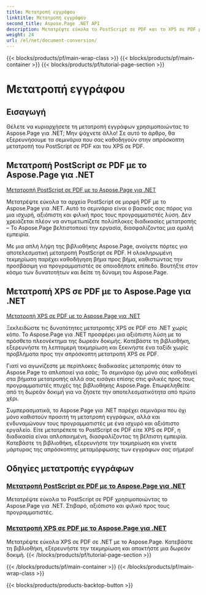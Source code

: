 ```yaml
---
title: Μετατροπή εγγράφου
linktitle: Μετατροπή εγγράφου
second_title: Aspose.Page .NET API
description: Μετατρέψτε εύκολα το PostScript σε PDF και το XPS σε PDF με το Aspose.Page για σεμινάρια .NET. Ισχυρές, αξιόπιστες και εύκολες λύσεις για απρόσκοπτη μετατροπή εγγράφων.
weight: 24
url: /el/net/document-conversion/
---
```


{{< blocks/products/pf/main-wrap-class >}}
{{< blocks/products/pf/main-container >}}
{{< blocks/products/pf/tutorial-page-section >}}

# Μετατροπή εγγράφου


## Εισαγωγή

Θέλετε να κυριαρχήσετε τη μετατροπή εγγράφων χρησιμοποιώντας το Aspose.Page για .NET; Μην ψάχνετε άλλο! Σε αυτό το άρθρο, θα εξερευνήσουμε τα σεμινάρια που σας καθοδηγούν στην απρόσκοπτη μετατροπή του PostScript σε PDF και του XPS σε PDF.

## Μετατροπή PostScript σε PDF με το Aspose.Page για .NET

[Μετατροπή PostScript σε PDF με το Aspose.Page για .NET](./convert-postscript-to-pdf/)

Μετατρέψτε εύκολα τα αρχεία PostScript σε μορφή PDF με το Aspose.Page για .NET. Αυτό το σεμινάριο είναι ο βασικός σας πόρος για μια ισχυρή, αξιόπιστη και φιλική προς τους προγραμματιστές λύση. Δεν χρειάζεται πλέον να αντιμετωπίζετε πολύπλοκες διαδικασίες μετατροπής – Το Aspose.Page βελτιστοποιεί την εργασία, διασφαλίζοντας μια ομαλή εμπειρία.

Με μια απλή λήψη της βιβλιοθήκης Aspose.Page, ανοίγετε πόρτες για αποτελεσματική μετατροπή PostScript σε PDF. Η ολοκληρωμένη τεκμηρίωση παρέχει καθοδήγηση βήμα προς βήμα, καθιστώντας την προσβάσιμη για προγραμματιστές σε οποιοδήποτε επίπεδο. Βουτήξτε στον κόσμο των δυνατοτήτων και δείτε τη δύναμη του Aspose.Page.

## Μετατροπή XPS σε PDF με το Aspose.Page για .NET

[Μετατροπή XPS σε PDF με το Aspose.Page για .NET](./convert-xps-to-pdf/)

Ξεκλειδώστε τις δυνατότητες μετατροπής XPS σε PDF στο .NET χωρίς κόπο. Το Aspose.Page για .NET προσφέρει μια αξιόπιστη λύση με το πρόσθετο πλεονέκτημα της δωρεάν δοκιμής. Κατεβάστε τη βιβλιοθήκη, εξερευνήστε τη λεπτομερή τεκμηρίωση και ξεκινήστε ένα ταξίδι χωρίς προβλήματα προς την απρόσκοπτη μετατροπή XPS σε PDF.

Γιατί να αγωνίζεστε με περίπλοκες διαδικασίες μετατροπής όταν το Aspose.Page το απλοποιεί για εσάς; Το σεμινάριο όχι μόνο σας καθοδηγεί στα βήματα μετατροπής αλλά σας εισάγει επίσης στις φιλικές προς τους προγραμματιστές πτυχές της βιβλιοθήκης Aspose.Page. Επωφεληθείτε από τη δωρεάν δοκιμή για να ζήσετε την αποτελεσματικότητα από πρώτο χέρι.

Συμπερασματικά, το Aspose.Page για .NET παρέχει σεμινάρια που όχι μόνο καθιστούν προσιτή τη μετατροπή εγγράφων, αλλά και ενδυναμώνουν τους προγραμματιστές με ένα ισχυρό και αξιόπιστο εργαλείο. Είτε μετατρέπετε το PostScript σε PDF είτε XPS σε PDF, η διαδικασία είναι απλοποιημένη, διασφαλίζοντας τη βέλτιστη εμπειρία. Κατεβάστε τη βιβλιοθήκη, εξερευνήστε την τεκμηρίωση και γίνετε μάρτυρας της απρόσκοπτης μεταμόρφωσης των εγγράφων σας σήμερα!
## Οδηγίες μετατροπής εγγράφων
### [Μετατροπή PostScript σε PDF με το Aspose.Page για .NET](./convert-postscript-to-pdf/)
Μετατρέψτε εύκολα το PostScript σε PDF χρησιμοποιώντας το Aspose.Page για .NET. Στιβαρό, αξιόπιστο και φιλικό προς τους προγραμματιστές.
### [Μετατροπή XPS σε PDF με το Aspose.Page για .NET](./convert-xps-to-pdf/)
Μετατρέψτε εύκολα XPS σε PDF σε .NET με το Aspose.Page. Κατεβάστε τη βιβλιοθήκη, εξερευνήστε την τεκμηρίωση και αποκτήστε μια δωρεάν δοκιμή.
{{< /blocks/products/pf/tutorial-page-section >}}

{{< /blocks/products/pf/main-container >}}
{{< /blocks/products/pf/main-wrap-class >}}

{{< blocks/products/products-backtop-button >}}
